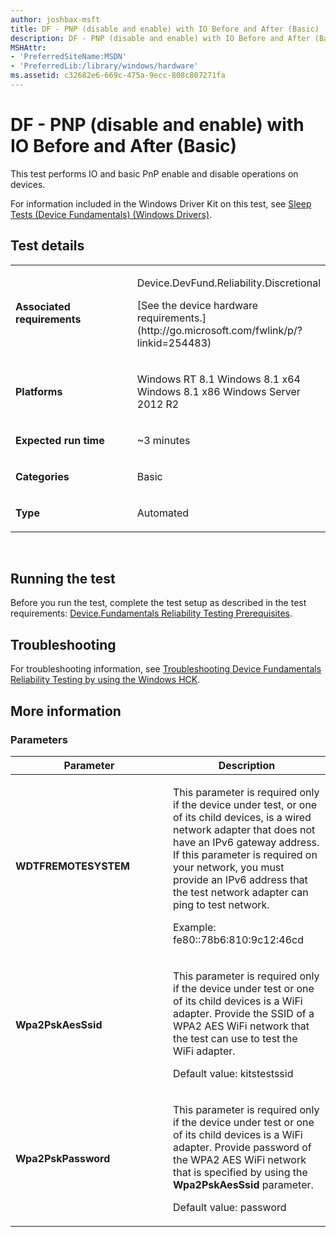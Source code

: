 ```yaml
---
author: joshbax-msft
title: DF - PNP (disable and enable) with IO Before and After (Basic)
description: DF - PNP (disable and enable) with IO Before and After (Basic)
MSHAttr:
- 'PreferredSiteName:MSDN'
- 'PreferredLib:/library/windows/hardware'
ms.assetid: c32682e6-669c-475a-9ecc-808c807271fa
---
```


# DF - PNP (disable and enable) with IO Before and After (Basic)


This test performs IO and basic PnP enable and disable operations on devices.

For information included in the Windows Driver Kit on this test, see [Sleep Tests (Device Fundamentals) (Windows Drivers)](http://msdn.microsoft.com/library/windows/hardware/jj673017.aspx).

## Test details


<table>
<colgroup>
<col width="50%" />
<col width="50%" />
</colgroup>
<tbody>
<tr class="odd">
<td><p><strong>Associated requirements</strong></p></td>
<td><p>Device.DevFund.Reliability.Discretional</p>
<p>[See the device hardware requirements.](http://go.microsoft.com/fwlink/p/?linkid=254483)</p></td>
</tr>
<tr class="even">
<td><p><strong>Platforms</strong></p></td>
<td><p>Windows RT 8.1 Windows 8.1 x64 Windows 8.1 x86 Windows Server 2012 R2</p></td>
</tr>
<tr class="odd">
<td><p><strong>Expected run time</strong></p></td>
<td><p>~3 minutes</p></td>
</tr>
<tr class="even">
<td><p><strong>Categories</strong></p></td>
<td><p>Basic</p></td>
</tr>
<tr class="odd">
<td><p><strong>Type</strong></p></td>
<td><p>Automated</p></td>
</tr>
</tbody>
</table>

 

## Running the test


Before you run the test, complete the test setup as described in the test requirements: [Device.Fundamentals Reliability Testing Prerequisites](devicefundamentals-reliability-testing-prerequisites.md).

## Troubleshooting


For troubleshooting information, see [Troubleshooting Device Fundamentals Reliability Testing by using the Windows HCK](troubleshooting-device-fundamentals-reliability-testing-by-using-the-windows-hck.md).

## More information


### Parameters

<table>
<colgroup>
<col width="50%" />
<col width="50%" />
</colgroup>
<thead>
<tr class="header">
<th>Parameter</th>
<th>Description</th>
</tr>
</thead>
<tbody>
<tr class="odd">
<td><p><strong>WDTFREMOTESYSTEM</strong></p></td>
<td><p>This parameter is required only if the device under test, or one of its child devices, is a wired network adapter that does not have an IPv6 gateway address. If this parameter is required on your network, you must provide an IPv6 address that the test network adapter can ping to test network.</p>
<p>Example: fe80::78b6:810:9c12:46cd</p></td>
</tr>
<tr class="even">
<td><p><strong>Wpa2PskAesSsid</strong></p></td>
<td><p>This parameter is required only if the device under test or one of its child devices is a WiFi adapter. Provide the SSID of a WPA2 AES WiFi network that the test can use to test the WiFi adapter.</p>
<p>Default value: kitstestssid</p></td>
</tr>
<tr class="odd">
<td><p><strong>Wpa2PskPassword</strong></p></td>
<td><p>This parameter is required only if the device under test or one of its child devices is a WiFi adapter. Provide password of the WPA2 AES WiFi network that is specified by using the <strong>Wpa2PskAesSsid</strong> parameter.</p>
<p>Default value: password</p></td>
</tr>
</tbody>
</table>

 

 

 






